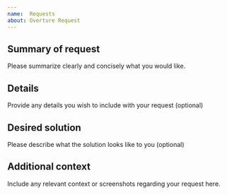 ```yaml
---
name:  Requests
about: Overture Request
---
```


## Summary of request
Please summarize clearly and concisely what you would like.

## Details
Provide any details you wish to include with your request (optional) 

## Desired solution
Please describe what the solution looks like to you (optional)

## Additional context
Include any relevant context or screenshots regarding your request here.
